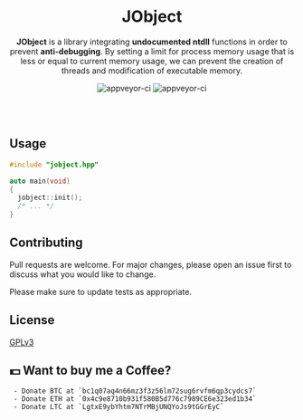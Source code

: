 <p align="center">
<h1 align="center">JObject</h1>
<p align="center">
  <strong>JObject</strong> is a library integrating <strong>undocumented ntdll</strong> functions in order to prevent <strong>anti-debugging</strong>. By setting a limit for process memory usage that is less or equal to current memory usage, we can prevent the creation of threads and modification of executable memory.</strong>
</p>
</p>
<p align="center">
  <img src="https://forthebadge.com/images/badges/built-with-love.svg" alt="appveyor-ci" />
  <img src="https://forthebadge.com/images/badges/made-with-c-plus-plus.svg" alt="appveyor-ci" />
</p>
</p>

</br></br>


## Usage

```cpp
#include "jobject.hpp"

auto main(void)
{
  jobject::init();
  /* ... */
}
```

## Contributing
Pull requests are welcome. For major changes, please open an issue first to discuss what you would like to change.

Please make sure to update tests as appropriate.

## License
[GPLv3](https://choosealicense.com/licenses/gpl-3.0/)

## 💵 Want to buy me a Coffee?
     - Donate BTC at `bc1q07aq4n66mz3f3z56lm72sug6rvfm6qp3cydcs7`
     - Donate ETH at `0x4c9e8710b931f580B5d776c7989CE6e323ed1b34`
     - Donate LTC at `LgtxE9ybYhtm7NTrMBjUNQYoJs9tGGrEyC`
